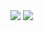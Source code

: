 <img src="https://capsule-render.vercel.app/api?type=cylinder&color=0%#6CC5D9,100%#CEECF2&height=300&section=header&text=Welcome%20&fontSize=50" />
<img src="https://capsule-render.vercel.app/api?type=transparent&color=auto&height=300&section=header&text=hyewon's%20gitHub&fontSize=90" />
